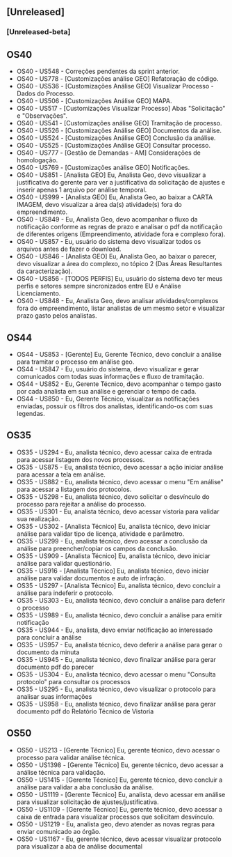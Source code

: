 ## [Unreleased]
### [Unreleased-beta]

## OS40

* OS40 - US548 - Correções pendentes da sprint anterior.
* OS40 - US778 - [Customizações análise GEO] Refatoração de código.
* OS40 - US536 - [Customizações Análise GEO] Visualizar Processo - Dados do Processo.
* OS40 - US506 - [Customizações Análise GEO] MAPA.
* OS40 - US517 - [Customizações Visualizar Processo] Abas "Solicitação" e "Observações".
* OS40 - US541 - [Customizações análise GEO] Tramitação de processo.
* OS40 - US526 - [Customizações Análise GEO] Documentos da análise.
* OS40 - US524 - [Customizações Análise GEO] Conclusão da análise.
* OS40 - US525 - [Customizações Análise GEO] Consultar processo.
* OS40 - US777 - [Gestão de Demandas - AM] Considerações de homologação.
* OS40 - US769 - [Customizações análise GEO] Notificações.
* OS40 - US851 - [Analista GEO] Eu, Analista Geo, devo visualizar a justificativa do gerente para ver a justificativa da solicitação de ajustes e inserir apenas 1 arquivo por análise temporal.
* OS40 - US999 - [Analista GEO] Eu, Analista Geo, ao baixar a CARTA IMAGEM, devo visualizar a área da(s) atividade(s) fora do empreendimento.
* OS40 - US849 - Eu, Analista Geo, devo acompanhar o fluxo da notificação conforme as regras de prazo e analisar o pdf da notificação de diferentes origens (Empreendimento, atividade fora e complexo fora).
* OS40 - US857 - Eu, usuário do sistema devo visualizar todos os arquivos antes de fazer o download.
* OS40 - US846 - [Analista GEO] Eu, Analista Geo, ao baixar o parecer, devo visualizar a área do complexo, no tópico 2 (Das Áreas Resultantes da caracterização).
* OS40 - US856 - [TODOS PERFIS] Eu, usuário do sistema devo ter meus perfis e setores sempre sincronizados entre EU e Análise Licenciamento.
* OS40 - US848 - Eu, Analista Geo, devo analisar atividades/complexos fora do empreendimento, listar analistas de um mesmo setor e visualizar prazo gasto pelos analistas.

## OS44

* OS44 - US853 - [Gerente] Eu, Gerente Técnico, devo concluir a análise para tramitar o processo em análise geo.
* OS44 - US847 - Eu, usuário do sistema, devo visualizar e gerar comunicados com todas suas informações e fluxo de tramitação.
* OS44 - US852 - Eu, Gerente Técnico, devo acompanhar o tempo gasto por cada analista em sua análise e gerenciar o tempo de cada.
* OS44 - US850 - Eu, Gerente Técnico, visualizar as notificações enviadas, possuir os filtros dos analistas, identificando-os com suas legendas.

## OS35

* OS35 - US294 - Eu, analista técnico, devo acessar caixa de entrada para acessar listagem dos novos processos.
* OS35 - US875 - Eu, analista técnico, devo acessar a ação iniciar análise para acessar a tela em análise.
* OS35 - US882 - Eu, analista técnico, devo acessar o menu "Em análise" para acessar a listagem dos protocolos.
* OS35 - US298 -  Eu, analista técnico, devo solicitar o desvínculo do processo para rejeitar a análise do processo.
* OS35 - US301 - Eu, analista técnico, devo acessar vistoria para validar sua realização.
* OS35 - US302 - [Analista Técnico] Eu, analista técnico, devo iniciar análise para validar tipo de licença, atividade e parâmetro.
* OS35 - US299 - Eu, analista técnico, devo acessar a conclusão da análise para preencher/copiar os campos da conclusão.
* OS35 - US909 - [Analista Técnico] Eu, analista técnico, devo iniciar análise para validar questionário.
* OS35 - US916 - [Analista Técnico] Eu, analista técnico, devo iniciar análise para validar documentos e auto de infração.
* OS35 - US297 - [Analista Técnico] Eu, analista técnico, devo concluir a análise para indeferir o protocolo.
* OS35 - US303 - Eu, analista técnico, devo concluir a análise para deferir o processo
* OS35 - US989 - Eu, analista técnico, devo concluir a análise para emitir notificação
* OS35 - US944 - Eu, analista, devo enviar notificação ao interessado para concluir a análise
* OS35 - US957 - Eu, analista técnico, devo deferir a análise para gerar o documento da minuta
* OS35 - US945 - Eu, analista técnico, devo finalizar análise para gerar documento pdf do parecer
* OS35 - US304 - Eu, analista técnico, devo acessar o menu "Consulta protocolo" para consultar os processos
* OS35 - US295 - Eu, analista técnico, devo visualizar o protocolo para analisar suas informações
* OS35 - US958 - Eu, analista técnico, devo finalizar análise para gerar documento pdf do Relatório Técnico de Vistoria

## OS50

* OS50 - US213 - [Gerente Técnico] Eu, gerente técnico, devo acessar o processo para validar análise técnica.
* OS50 - US1398 - [Gerente Técnico] Eu, gerente técnico, devo acessar a análise técnica para validação.
* OS50 - US1415 - [Gerente Técnico] Eu, gerente técnico, devo concluir a análise para validar a aba conclusão da análise.
* OS50 - US1119 - [Gerente Técnico] Eu, analista, devo acessar em análise para visualizar solicitação de ajustes/justificativa.
* OS50 - US1109 - [Gerente Técnico] Eu, gerente técnico, devo acessar a caixa de entrada para visualizar processos que solicitam desvínculo.
* OS50 - US1219 - Eu, analista geo, devo atender as novas regras para enviar comunicado ao órgão.
* OS50 - US1167 - Eu, gerente técnico, devo acessar visualizar protocolo para visualizar a aba de análise documental

